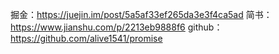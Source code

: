 掘金：https://juejin.im/post/5a5af33ef265da3e3f4ca5ad
简书：https://www.jianshu.com/p/2213eb9888f6
github：https://github.com/alive1541/promise